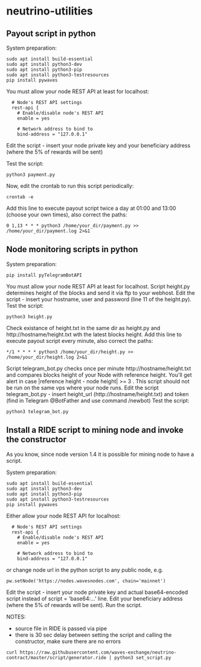 # neutrino-utilities

## Payout script in python
System preparation:
```
sudo apt install build-essential
sudo apt install python3-dev
sudo apt install python3-pip
sudo apt install python3-testresources
pip install pywaves
```

You must allow your node REST API at least for localhost:
```
  # Node's REST API settings
  rest-api {
    # Enable/disable node's REST API
    enable = yes

    # Network address to bind to
    bind-address = "127.0.0.1"
```
Edit the script - insert your node private key and your beneficiary address (where the 5% of rewards will be sent)

Test the script:
```
python3 payment.py
```
Now, edit the crontab to run this script periodically:
```
crontab -e
```
Add this line to execute payout script twice a day at 01:00 and 13:00 (choose your own times), also correct the paths:
```
0 1,13 * * * python3 /home/your_dir/payment.py >> /home/your_dir/payment.log 2>&1
```
## Node monitoring scripts in python
System preparation:
```
pip install pyTelegramBotAPI
```
You must allow your node REST API at least for localhost. 
Script height.py determines height of the blocks and send it via ftp to your webhost.
Edit the script - insert your hostname, user and password (line 11 of the height.py).
Test the script:
```
python3 height.py
```
Check existance of height.txt in the same dir as height.py and http://hostname/height.txt wth the latest blocks height.
Add this line to execute payout script every minute, also correct the paths:
```
*/1 * * * * python3 /home/your_dir/height.py >> /home/your_dir/height.log 2>&1
```
Script telegram_bot.py checks once per minute http://hostname/height.txt and compares blocks height of your Node with reference height. You'll get alert in case |reference height - node height| >= 3 . This script should not be run on the same vps where your node runs.
Edit the script telegram_bot.py - insert height_url (http://hostname/height.txt) and token (find in Telegram @BotFather and use command /newbot)
Test the script:
```
python3 telegram_bot.py
```

## Install a RIDE script to mining node and invoke the constructor
As you know, since node version 1.4 it is possible for mining node to have a script.


System preparation:
```
sudo apt install build-essential
sudo apt install python3-dev
sudo apt install python3-pip
sudo apt install python3-testresources
pip install pywaves
```

Either allow your node REST API for localhost:
```
  # Node's REST API settings
  rest-api {
    # Enable/disable node's REST API
    enable = yes

    # Network address to bind to
    bind-address = "127.0.0.1"
```
or change node url in the python script to any public node, e.g.
```
pw.setNode('https://nodes.wavesnodes.com', chain='mainnet')
```
Edit the script - insert your node private key and actual base64-encoded script instead of script = 'base64:...' line. Edit your beneficiary address (where the 5% of rewards will be sent).
Run the script.

NOTES:
* source file in RIDE is passed via pipe
* there is 30 sec delay between setting the script and calling the constructor, make sure there are no errors
```
curl https://raw.githubusercontent.com/waves-exchange/neutrino-contract/master/script/generator.ride | python3 set_script.py
```
